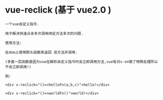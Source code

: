 # vue-reclick (基于 vue2.0 )

```
一个vue自定义指令.

用于解决快速点击多次调用绑定方法多次的问题.
```

```
使用方法:

在dom上使用箭头函数来返回 该方法并调用.

(多套一层函数是因为vue在解析自定义指令时会立即调用方法,vue有对v-on做了特殊处理所以不会立即调用!)

例:

<div v-reclick="()=>helloFn(a,b,c)">hello!</div>

<div v-reclick="()=>worldFn()">world!</div>
```
